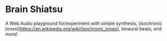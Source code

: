 # Brain Shiatsu
A Web Audio playground for/experiment with simple synthesis, (isochronic
tones)[https://en.wikipedia.org/wiki/Isochronic_tones], binaural beats, and
more!

